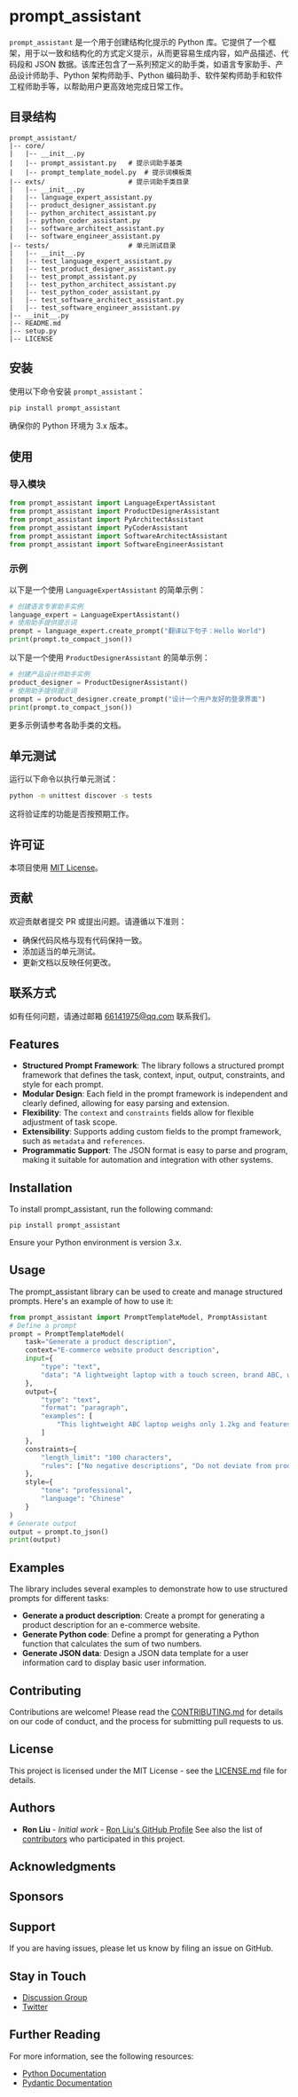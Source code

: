 # prompt_assistant
<!-- 
[![PyPI version](https://img.shields.io/pypi/v/prompt_assistant.svg)](https://pypi.org/project/prompt_assistant/)
[![Build Status](https://travis-ci.org/ronliu014/prompt_assistant.svg?branch=main)](https://travis-ci.org/ronliu014/prompt_assistant)
-->
`prompt_assistant` 是一个用于创建结构化提示的 Python 库。它提供了一个框架，用于以一致和结构化的方式定义提示，从而更容易生成内容，如产品描述、代码段和 JSON 数据。该库还包含了一系列预定义的助手类，如语言专家助手、产品设计师助手、Python 架构师助手、Python 编码助手、软件架构师助手和软件工程师助手等，以帮助用户更高效地完成日常工作。
## 目录结构
```
prompt_assistant/
|-- core/
|   |-- __init__.py
|   |-- prompt_assistant.py   # 提示词助手基类
|   |-- prompt_template_model.py  # 提示词模板类
|-- exts/                     # 提示词助手类目录
|   |-- __init__.py
|   |-- language_expert_assistant.py
|   |-- product_designer_assistant.py
|   |-- python_architect_assistant.py
|   |-- python_coder_assistant.py
|   |-- software_architect_assistant.py
|   |-- software_engineer_assistant.py
|-- tests/                    # 单元测试目录
|   |-- __init__.py
|   |-- test_language_expert_assistant.py
|   |-- test_product_designer_assistant.py
|   |-- test_prompt_assistant.py
|   |-- test_python_architect_assistant.py
|   |-- test_python_coder_assistant.py
|   |-- test_software_architect_assistant.py
|   |-- test_software_engineer_assistant.py
|-- __init__.py
|-- README.md
|-- setup.py
|-- LICENSE
```
## 安装
使用以下命令安装 `prompt_assistant`：
```bash
pip install prompt_assistant
```
确保你的 Python 环境为 3.x 版本。
## 使用
### 导入模块
```python
from prompt_assistant import LanguageExpertAssistant
from prompt_assistant import ProductDesignerAssistant
from prompt_assistant import PyArchitectAssistant
from prompt_assistant import PyCoderAssistant
from prompt_assistant import SoftwareArchitectAssistant
from prompt_assistant import SoftwareEngineerAssistant
```
### 示例
以下是一个使用 `LanguageExpertAssistant` 的简单示例：
```python
# 创建语言专家助手实例
language_expert = LanguageExpertAssistant()
# 使用助手提供提示词
prompt = language_expert.create_prompt("翻译以下句子：Hello World")
print(prompt.to_compact_json())
```
以下是一个使用 `ProductDesignerAssistant` 的简单示例：
```python
# 创建产品设计师助手实例
product_designer = ProductDesignerAssistant()
# 使用助手提供提示词
prompt = product_designer.create_prompt("设计一个用户友好的登录界面")
print(prompt.to_compact_json())
```
更多示例请参考各助手类的文档。
## 单元测试
运行以下命令以执行单元测试：
```bash
python -m unittest discover -s tests
```
这将验证库的功能是否按预期工作。
## 许可证
本项目使用 [MIT License](LICENSE)。
## 贡献
欢迎贡献者提交 PR 或提出问题。请遵循以下准则：
- 确保代码风格与现有代码保持一致。
- 添加适当的单元测试。
- 更新文档以反映任何更改。
## 联系方式
如有任何问题，请通过邮箱 [66141975@qq.com](mailto:66141975@qq.com) 联系我们。
## Features
- **Structured Prompt Framework**: The library follows a structured prompt framework that defines the task, context, input, output, constraints, and style for each prompt.
- **Modular Design**: Each field in the prompt framework is independent and clearly defined, allowing for easy parsing and extension.
- **Flexibility**: The `context` and `constraints` fields allow for flexible adjustment of task scope.
- **Extensibility**: Supports adding custom fields to the prompt framework, such as `metadata` and `references`.
- **Programmatic Support**: The JSON format is easy to parse and program, making it suitable for automation and integration with other systems.
## Installation
To install prompt_assistant, run the following command:
```bash
pip install prompt_assistant
```
Ensure your Python environment is version 3.x.
## Usage
The prompt_assistant library can be used to create and manage structured prompts. Here's an example of how to use it:
```python
from prompt_assistant import PromptTemplateModel, PromptAssistant
# Define a prompt
prompt = PromptTemplateModel(
    task="Generate a product description",
    context="E-commerce website product description",
    input={
        "type": "text",
        "data": "A lightweight laptop with a touch screen, brand ABC, weight 1.2kg, suitable for students and business people."
    },
    output={
        "type": "text",
        "format": "paragraph",
        "examples": [
            "This lightweight ABC laptop weighs only 1.2kg and features a touch screen, making it perfect for students and business people."
        ]
    },
    constraints={
        "length_limit": "100 characters",
        "rules": ["No negative descriptions", "Do not deviate from product features"]
    },
    style={
        "tone": "professional",
        "language": "Chinese"
    }
)
# Generate output
output = prompt.to_json()
print(output)
```
## Examples
The library includes several examples to demonstrate how to use structured prompts for different tasks:
- **Generate a product description**: Create a prompt for generating a product description for an e-commerce website.
- **Generate Python code**: Define a prompt for generating a Python function that calculates the sum of two numbers.
- **Generate JSON data**: Design a JSON data template for a user information card to display basic user information.
## Contributing
Contributions are welcome! Please read the [CONTRIBUTING.md](https://github.com/ronliu014/prompt_assistant/blob/main/CONTRIBUTING.md) for details on our code of conduct, and the process for submitting pull requests to us.
## License
This project is licensed under the MIT License - see the [LICENSE.md](https://github.com/ronliu014/prompt_assistant/blob/main/LICENSE) file for details.
## Authors
- **Ron Liu** - *Initial work* - [Ron Liu's GitHub Profile](https://github.com/ronliu014)
See also the list of [contributors](https://github.com/ronliu014/prompt_assistant/graphs/contributors) who participated in this project.
## Acknowledgments
## Sponsors
## Support
If you are having issues, please let us know by filing an issue on GitHub.
## Stay in Touch
- [Discussion Group](https://example.com/discussion)
- [Twitter](https://twitter.com/prompt_assistant)
## Further Reading
For more information, see the following resources:
- [Python Documentation](https://docs.python.org/3/)
- [Pydantic Documentation](https://pydantic-docs.helpmanual.io/)
